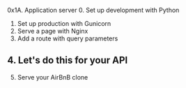 0x1A. Application server
0. Set up development with Python
1. Set up production with Gunicorn
2. Serve a page with Nginx
3. Add a route with query parameters
## 4. Let's do this for your API

5. Serve your AirBnB clone
